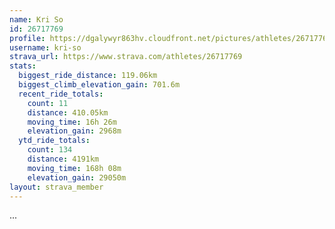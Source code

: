 ```yaml
---
name: Kri So
id: 26717769
profile: https://dgalywyr863hv.cloudfront.net/pictures/athletes/26717769/7761026/13/large.jpg
username: kri-so
strava_url: https://www.strava.com/athletes/26717769
stats:
  biggest_ride_distance: 119.06km
  biggest_climb_elevation_gain: 701.6m
  recent_ride_totals:
    count: 11
    distance: 410.05km
    moving_time: 16h 26m
    elevation_gain: 2968m
  ytd_ride_totals:
    count: 134
    distance: 4191km
    moving_time: 168h 08m
    elevation_gain: 29050m
layout: strava_member
--- 
```

...
